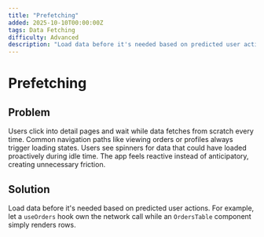 ```yaml
---
title: "Prefetching"
added: 2025-10-10T00:00:00Z
tags: Data Fetching
difficulty: Advanced
description: "Load data before it's needed based on predicted user actions."
---
```

# Prefetching

## Problem

Users click into detail pages and wait while data fetches from scratch every time. Common navigation paths like viewing orders or profiles always trigger loading states. Users see spinners for data that could have loaded proactively during idle time. The app feels reactive instead of anticipatory, creating unnecessary friction.

## Solution

Load data before it's needed based on predicted user actions. For example, let a `useOrders` hook own the network call while an `OrdersTable` component simply renders rows.
